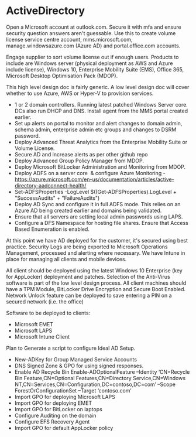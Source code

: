 # ActiveDirectory

Open a Microsoft account at outlook.com. Secure it with mfa and ensure security question answers aren't guessable. Use this to create volume license service centre account, mms.microsoft.com, manage.windowsazure.com (Azure AD) and portal.office.com accounts.

Engage supplier to sort volume license out if enough users. Products to include are Windows server (physical deployment as AWS and Azure include license), Windows 10, Enterprise Mobility Suite (EMS), Office 365, Microsoft Desktop Optimisation Pack (MDOP).

This high level design doc is fairly generic. A low level design doc will cover whether to use Azure, AWS or Hyper-V to provision services.

 - 1 or 2 domain controllers. Running latest patched Windows Server core. DCs also run DHCP and DNS. Install agent from the MMS portal created earlier. 
 - Set up alerts on portal to monitor and alert changes to domain admin, schema admin, enterprise admin etc groups and changes to DSRM password.
 - Deploy Advanced Threat Analytics from the Enterprise Mobility Suite or Volume License.
 - Secure AD and increase alerts as per other github repo
 - Deploy Advanced Group Policy Manager from MDOP.
 - Deploy Microsoft BitLocker Administration and Monitoring from MDOP.
 - Deploy ADFS​ on a server core ​ & configure Azure Monitoring - https://azure.microsoft.com/en-us/documentation/articles/active-directory-aadconnect-health/
  - Set-ADFSProperties -LogLevel $((Get-ADFSProperties).LogLevel + "SuccessAudits" + "FailureAudits") 
 - Deploy AD Sync and configure it in full ADFS mode. This relies on an Azure AD being created earlier and domains being validated.
 - Ensure that all servers are setting local admin passwords using LAPS.
 - Configure a DFS Namespace for hosting file shares. Ensure that Access Based Enumeration is enabled.

​At this point we have AD deployed for the customer, it's secured using best practice. Security Logs are being exported to Microsoft Operations Management, processed and alerting where necessary.​  We have Intune in place for managing all clients and mobile devices. ​ 

All client should be deployed using the latest Windows 10 Enterprise (key for AppLocker) deployment and patches. Selection of the Anti-Virus software is part of the low level design process. All client machines should have a TPM Module, BitLocker Drive Encryption and Secure Boot Enabled. Network Unlock feature can be deployed to save entering a PIN on a secured network (i.e. the office)

​Software to be deployed to clients:
 - Microsoft EMET
 - Microsoft ​LAPS​​
 - Microsoft Intune Client​ 

Plan to Generate a script to configure Ideal AD Setup. 

 - New-ADKey for Group Managed Service Accounts
 - DNS Signed Zone & GPO for using signed responses.
 - Enable AD Recycle Bin
   Enable-ADOptionalFeature –Identity ‘CN=Recycle Bin Feature,CN=Optional Features,CN=Directory Service,CN=Windows NT,CN=Services,CN=Configuration,DC=contoso,DC=com’ –Scope ForestOrConfigurationSet –Target ‘contoso.com’
 - Import GPO for deploying Microsoft LAPS
 - Import GPO for deploying EMET
 - Import GPO for BitLocker on laptops
 - Configure Auditing on the domain
 - Configure EFS Recovery Agent
 - Import GPO for default AppLocker policy
